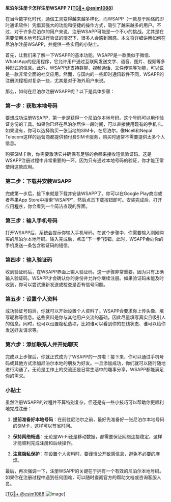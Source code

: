 **尼泊尔注册卡怎样注册WSAPP？[[TG💪+ @esim1088](https://t.me/s/esim1088)]**

在当今数字化时代，通信工具变得越来越多样化，而WSAPP（一款基于网络的即时通讯软件）凭借其强大的功能和便捷的操作方式，吸引了越来越多的用户。不过，对于许多尼泊尔的用户来说，注册WSAPP可能是一个不小的挑战。尤其是在需要使用本地号码进行验证的情况下，很多人会感到困惑。本文将详细讲解如何在尼泊尔注册WSAPP，并提供一些实用的小贴士。

首先，让我们来了解一下WSAPP的基本功能。WSAPP是一款类似于微信、WhatsApp的应用程序，它允许用户通过互联网发送文字、语音、图片、视频等多种形式的信息。此外，WSAPP还支持群聊、视频通话、文件传输等功能，可以说是一款非常全面的社交应用。然而，与国内的一些即时通讯软件不同，WSAPP的注册流程相对复杂一些，尤其是对于海外用户来说。

那么，如何在尼泊尔注册WSAPP呢？以下是具体步骤：

### 第一步：获取本地号码

要想成功注册WSAPP，第一步是获得一个尼泊尔本地号码。这个号码可以用作验证身份的工具。如果你已经在尼泊尔居住一段时间，可以直接使用现有的手机卡。如果没有，你可以选择购买一张当地的SIM卡。在尼泊尔，像Ncell和Nepal Telecom这样的运营商都提供预付费SIM卡服务，购买时通常不需要提供太多个人信息。

购买SIM卡后，你需要激活它并确保有足够的余额来接收短信验证码。这是WSAPP注册过程中非常重要的一环，因为只有通过本地号码的验证，你才能正常使用这款应用。

### 第二步：下载并安装WSAPP

完成第一步后，接下来就是下载并安装WSAPP了。你可以在Google Play商店或者苹果App Store中搜索“WSAPP”，然后点击下载按钮即可。安装完成后，打开应用程序，你会看到一个简洁直观的界面。

### 第三步：输入手机号码

打开WSAPP后，系统会提示你输入手机号码。在这个步骤中，你需要输入刚刚购买的尼泊尔本地号码。输入完成后，点击“下一步”按钮。此时，WSAPP会向你的手机发送一条包含验证码的短信。

### 第四步：输入验证码

收到验证码后，在WSAPP界面上输入验证码。这一步骤非常重要，因为只有正确输入验证码，WSAPP才会确认你的身份并允许你继续注册。如果验证码未能及时收到，你可以尝试重新发送或检查是否有信号问题。

### 第五步：设置个人资料

成功验证号码后，你就可以开始设置个人资料了。WSAPP会要求你上传头像、填写昵称等信息。这些资料是你与其他用户交流的基础，因此尽量填写真实且吸引人的信息。同时，也可以设置隐私选项，比如谁可以看到你的在线状态、谁可以给你发送好友请求等。

### 第六步：添加联系人并开始聊天

完成以上步骤后，你就正式成为了WSAPP的一员啦！接下来，你可以通过手机号码或其他方式添加尼泊尔本地的朋友为好友。一旦添加成功，你们就可以随时随地进行沟通了。无论是工作上的交流还是日常生活中的趣事分享，WSAPP都能满足你的需求。

### 小贴士

虽然注册WSAPP的过程并不算特别复杂，但还是有一些小技巧可以帮助你更顺利地完成注册：

1. **提前准备好本地号码**：在前往尼泊尔之前，最好先准备好一张尼泊尔本地号码的SIM卡，这样可以节省时间。
   
2. **保持网络畅通**：无论是Wi-Fi还是移动数据，都需要保证网络连接稳定，这样才能顺利完成注册和后续操作。
   
3. **注意隐私保护**：在设置个人资料时，要谨慎公开敏感信息，避免不必要的麻烦。

最后，再次强调一下，注册WSAPP的关键在于拥有一个有效的尼泊尔本地号码。如果你在注册过程中遇到任何困难，可以随时查阅官方的帮助文档或咨询客服人员。

[[TG💪+ @esim1088](https://t.me/s/esim1088) ![Image](https://i.postimg.cc/4NQfJmqS/Snipaste-2025-05-13-00-14-12.png)]